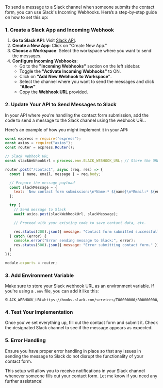 To send a message to a Slack channel when someone submits the contact form, you can use Slack's Incoming Webhooks. Here’s a step-by-step guide on how to set this up:

### 1. Create a Slack App and Incoming Webhook

1. **Go to Slack API**: Visit [Slack API](https://api.slack.com/apps).
2. **Create a New App**: Click on "Create New App."
3. **Choose a Workspace**: Select the workspace where you want to send the messages.
4. **Configure Incoming Webhooks**:
   - Go to the **"Incoming Webhooks"** section on the left sidebar.
   - Toggle the **"Activate Incoming Webhooks"** to ON.
   - Click on **"Add New Webhook to Workspace"**.
   - Select the channel where you want to send the messages and click **"Allow"**.
   - Copy the **Webhook URL** provided.

### 2. Update Your API to Send Messages to Slack

In your API where you're handling the contact form submission, add the code to send a message to the Slack channel using the webhook URL.

Here's an example of how you might implement it in your API:

```javascript
const express = require("express");
const axios = require("axios");
const router = express.Router();

// Slack Webhook URL
const slackWebhookUrl = process.env.SLACK_WEBHOOK_URL; // Store the URL in an environment variable for security

router.post("/contact", async (req, res) => {
  const { name, email, message } = req.body;

  // Prepare the message payload
  const slackMessage = {
    text: `New contact form submission:\n*Name:* ${name}\n*Email:* ${email}\n*Message:* ${message}`,
  };

  try {
    // Send message to Slack
    await axios.post(slackWebhookUrl, slackMessage);

    // Proceed with your existing code to save contact data, etc.

    res.status(200).json({ message: "Contact form submitted successfully!" });
  } catch (error) {
    console.error("Error sending message to Slack:", error);
    res.status(500).json({ message: "Error submitting contact form." });
  }
});

module.exports = router;
```

### 3. Add Environment Variable

Make sure to store your Slack webhook URL as an environment variable. If you're using a `.env` file, you can add it like this:

```plaintext
SLACK_WEBHOOK_URL=https://hooks.slack.com/services/T00000000/B00000000/XXXXXXXXXXXXXXXXXXXXXXXX
```

### 4. Test Your Implementation

Once you've set everything up, fill out the contact form and submit it. Check the designated Slack channel to see if the message appears as expected.

### 5. Error Handling

Ensure you have proper error handling in place so that any issues in sending the message to Slack do not disrupt the functionality of your contact form.

This setup will allow you to receive notifications in your Slack channel whenever someone fills out your contact form. Let me know if you need any further assistance!
